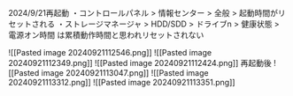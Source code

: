 2024/9/21再起動
・コントロールパネル > 情報センター > 全般 > 起動時間がリセットされる
・ストレージマネージャ > HDD/SDD > ドライブn > 健康状態 > 電源オン時間 は累積動作時間と思われリセットされない

![[Pasted image 20240921112546.png]]
![[Pasted image 20240921112349.png]]
![[Pasted image 20240921112424.png]]
再起動後
![[Pasted image 20240921113047.png]]
![[Pasted image 20240921113312.png]]
![[Pasted image 20240921113351.png]]